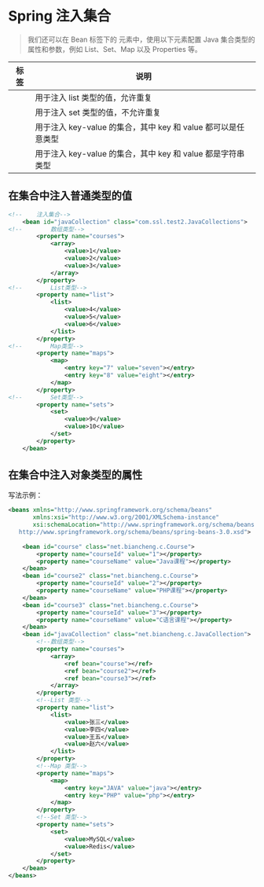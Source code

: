 # Spring 注入集合

> 我们还可以在 Bean 标签下的 <property> 元素中，使用以下元素配置 Java 集合类型的属性和参数，例如 List、Set、Map 以及 Properties 等。

| 标签    | 说明                                                         |
| ------- | ------------------------------------------------------------ |
| <list>  | 用于注入 list 类型的值，允许重复                             |
| <set>   | 用于注入 set 类型的值，不允许重复                            |
| <map>   | 用于注入 key-value 的集合，其中 key 和 value 都可以是任意类型 |
| <props> | 用于注入 key-value 的集合，其中 key 和 value 都是字符串类型  |



## 在集合中注入普通类型的值

```xml
<!--    注入集合-->
    <bean id="javaCollection" class="com.ssl.test2.JavaCollections">
<!--        数组类型-->
        <property name="courses">
            <array>
                <value>1</value>
                <value>2</value>
                <value>3</value>
            </array>
        </property>
<!--        List类型-->
        <property name="list">
            <list>
                <value>4</value>
                <value>5</value>
                <value>6</value>
            </list>
        </property>
<!--        Map类型-->
        <property name="maps">
            <map>
                <entry key="7" value="seven"></entry>
                <entry key="8" value="eight"></entry>
            </map>
        </property>
<!--        Set类型-->
        <property name="sets">
            <set>
                <value>9</value>
                <value>10</value>
            </set>
        </property>
    </bean>

```



## 在集合中注入对象类型的属性

写法示例：

```xml
<beans xmlns="http://www.springframework.org/schema/beans"
       xmlns:xsi="http://www.w3.org/2001/XMLSchema-instance"
       xsi:schemaLocation="http://www.springframework.org/schema/beans
   http://www.springframework.org/schema/beans/spring-beans-3.0.xsd">
    
    <bean id="course" class="net.biancheng.c.Course">
        <property name="courseId" value="1"></property>
        <property name="courseName" value="Java课程"></property>
    </bean>
    <bean id="course2" class="net.biancheng.c.Course">
        <property name="courseId" value="2"></property>
        <property name="courseName" value="PHP课程"></property>
    </bean>
    <bean id="course3" class="net.biancheng.c.Course">
        <property name="courseId" value="3"></property>
        <property name="courseName" value="C语言课程"></property>
    </bean>
    <bean id="javaCollection" class="net.biancheng.c.JavaCollection">
        <!--数组类型-->
        <property name="courses">
            <array>
                <ref bean="course"></ref>
                <ref bean="course2"></ref>
                <ref bean="course3"></ref>
            </array>
        </property>
        <!--List 类型-->
        <property name="list">
            <list>
                <value>张三</value>
                <value>李四</value>
                <value>王五</value>
                <value>赵六</value>
            </list>
        </property>
        <!--Map 类型-->
        <property name="maps">
            <map>
                <entry key="JAVA" value="java"></entry>
                <entry key="PHP" value="php"></entry>
            </map>
        </property>
        <!--Set 类型-->
        <property name="sets">
            <set>
                <value>MySQL</value>
                <value>Redis</value>
            </set>
        </property>
    </bean>
</beans>
```

